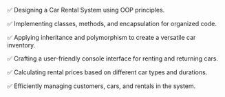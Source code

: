 ✅ Designing a Car Rental System using OOP principles.


✅ Implementing classes, methods, and encapsulation for organized code.


✅ Applying inheritance and polymorphism to create a versatile car inventory.


✅ Crafting a user-friendly console interface for renting and returning cars.


✅ Calculating rental prices based on different car types and durations.


✅ Efficiently managing customers, cars, and rentals in the system.

